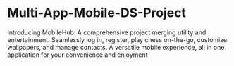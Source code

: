 # Multi-App-Mobile-DS-Project
Introducing MobileHub: A comprehensive project merging utility and entertainment. Seamlessly log in, register, play chess on-the-go, customize wallpapers, and manage contacts. A versatile mobile experience, all in one application for your convenience and enjoyment
